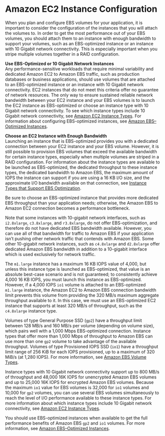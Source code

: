# Amazon EC2 Instance Configuration<a name="ebs-ec2-config"></a>

When you plan and configure EBS volumes for your application, it is important to consider the configuration of the instances that you will attach the volumes to\. In order to get the most performance out of your EBS volumes, you should attach them to an instance with enough bandwidth to support your volumes, such as an EBS\-optimized instance or an instance with 10 Gigabit network connectivity\. This is especially important when you stripe multiple volumes together in a RAID configuration\. 

**Use EBS\-Optimized or 10 Gigabit Network Instances**  
Any performance\-sensitive workloads that require minimal variability and dedicated Amazon EC2 to Amazon EBS traffic, such as production databases or business applications, should use volumes that are attached to an EBS\-optimized instance or an instance with 10 Gigabit network connectivity\. EC2 instances that do not meet this criteria offer no guarantee of network resources\. The only way to ensure sustained reliable network bandwidth between your EC2 instance and your EBS volumes is to launch the EC2 instance as EBS\-optimized or choose an instance type with 10 Gigabit network connectivity\. To see which instance types include 10 Gigabit network connectivity, see [Amazon EC2 Instance Types](https://aws.amazon.com/ec2/instance-types/)\. For information about configuring EBS\-optimized instances, see [Amazon EBS–Optimized Instances](http://docs.aws.amazon.com/AWSEC2/latest/UserGuide/EBSOptimized.html)\.

**Choose an EC2 Instance with Enough Bandwidth**  
Launching an instance that is EBS\-optimized provides you with a dedicated connection between your EC2 instance and your EBS volume\. However, it is still possible to provision EBS volumes that exceed the available bandwidth for certain instance types, especially when multiple volumes are striped in a RAID configuration\. For information about the instance types are available to be launched as EBS\-optimized, the dedicated throughput to these instance types, the dedicated bandwidth to Amazon EBS, the maximum amount of IOPS the instance can support if you are using a 16 KB I/O size, and the approximate I/O bandwidth available on that connection, see [Instance Types that Support EBS Optimization](EBSOptimized.md#ebs-optimization-support)\.

Be sure to choose an EBS\-optimized instance that provides more dedicated EBS throughput than your application needs; otherwise, the Amazon EBS to Amazon EC2 connection becomes a performance bottleneck\.

Note that some instances with 10\-gigabit network interfaces, such as `i2.8xlarge`, `c3.8xlarge`, and `r3.8xlarge`, do not offer EBS\-optimization, and therefore do not have dedicated EBS bandwidth available\. However, you can use all of that bandwidth for traffic to Amazon EBS if your application isn’t pushing other network traffic that contends with Amazon EBS\. Some other 10\-gigabit network instances, such as `c4.8xlarge` and `d2.8xlarge` offer dedicated Amazon EBS bandwidth in addition to a 10\-gigabit interface which is used exclusively for network traffic\.

The `m1.large` instance has a maximum 16 KB IOPS value of 4,000, but unless this instance type is launched as EBS\-optimized, that value is an absolute best\-case scenario and is not guaranteed; to consistently achieve 4,000 16 KB IOPS, you must launch this instance as EBS\-optimized\. However, if a 4,000 IOPS `io1` volume is attached to an EBS\-optimized `m1.large` instance, the Amazon EC2 to Amazon EBS connection bandwidth limit prevents this volume from providing the 320 MB/s maximum aggregate throughput available to it\. In this case, we must use an EBS\-optimized EC2 instance that supports at least 320 MB/s of throughput, such as the `c4.8xlarge` instance type\.

Volumes of type General Purpose SSD \(`gp2`\) have a throughput limit between 128 MB/s and 160 MB/s per volume \(depending on volume size\), which pairs well with a 1,000 Mbps EBS\-optimized connection\. Instance types that offer more than 1,000 Mbps of throughput to Amazon EBS can use more than one `gp2` volume to take advantage of the available throughput\. Volumes of type Provisioned IOPS SSD \(`io1`\) have a throughput limit range of 256 KiB for each IOPS provisioned, up to a maximum of 320 MiB/s \(at 1,280 IOPS\)\. For more information, see [Amazon EBS Volume Types](EBSVolumeTypes.md)\.

Instance types with 10 Gigabit network connectivity support up to 800 MB/s of throughput and 48,000 16K IOPS for unencrypted Amazon EBS volumes and up to 25,000 16K IOPS for encrypted Amazon EBS volumes\. Because the maximum `io1` value for EBS volumes is 32,000 for `io1` volumes and 10,000 for `gp2` volumes, you can use several EBS volumes simultaneously to reach the level of I/O performance available to these instance types\. For more information about which instance types include 10 Gigabit network connectivity, see [Amazon EC2 Instance Types](https://aws.amazon.com/ec2/instance-types/)\.

You should use EBS\-optimized instances when available to get the full performance benefits of Amazon EBS `gp2` and `io1` volumes\. For more information, see [Amazon EBS–Optimized Instances](EBSOptimized.md)\.